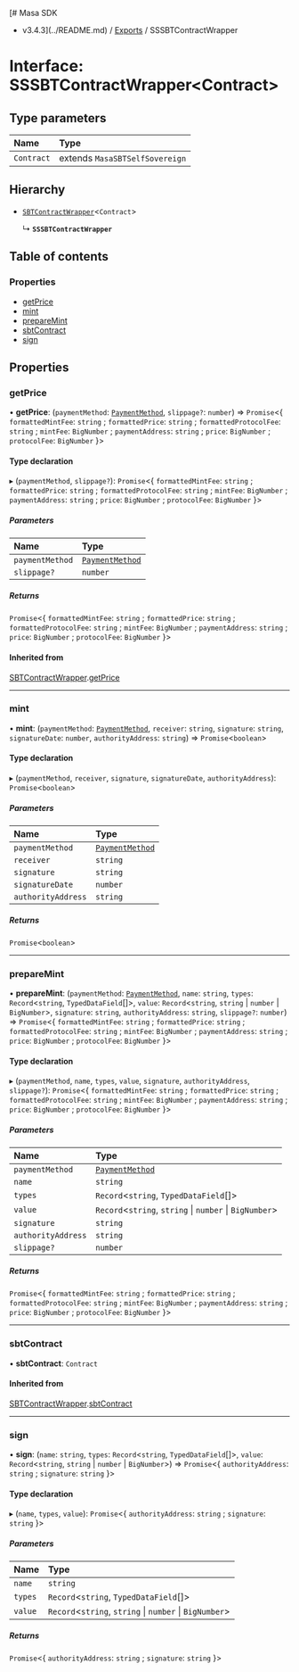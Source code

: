 [# Masa SDK
 - v3.4.3](../README.md) / [Exports](../modules.md) / SSSBTContractWrapper

# Interface: SSSBTContractWrapper<Contract\>

## Type parameters

| Name | Type |
| :------ | :------ |
| `Contract` | extends `MasaSBTSelfSovereign` |

## Hierarchy

- [`SBTContractWrapper`](SBTContractWrapper.md)<`Contract`\>

  ↳ **`SSSBTContractWrapper`**

## Table of contents

### Properties

- [getPrice](SSSBTContractWrapper.md#getprice)
- [mint](SSSBTContractWrapper.md#mint)
- [prepareMint](SSSBTContractWrapper.md#preparemint)
- [sbtContract](SSSBTContractWrapper.md#sbtcontract)
- [sign](SSSBTContractWrapper.md#sign)

## Properties

### getPrice

• **getPrice**: (`paymentMethod`: [`PaymentMethod`](../modules.md#paymentmethod), `slippage?`: `number`) => `Promise`<{ `formattedMintFee`: `string` ; `formattedPrice`: `string` ; `formattedProtocolFee`: `string` ; `mintFee`: `BigNumber` ; `paymentAddress`: `string` ; `price`: `BigNumber` ; `protocolFee`: `BigNumber`  }\>

#### Type declaration

▸ (`paymentMethod`, `slippage?`): `Promise`<{ `formattedMintFee`: `string` ; `formattedPrice`: `string` ; `formattedProtocolFee`: `string` ; `mintFee`: `BigNumber` ; `paymentAddress`: `string` ; `price`: `BigNumber` ; `protocolFee`: `BigNumber`  }\>

##### Parameters

| Name | Type |
| :------ | :------ |
| `paymentMethod` | [`PaymentMethod`](../modules.md#paymentmethod) |
| `slippage?` | `number` |

##### Returns

`Promise`<{ `formattedMintFee`: `string` ; `formattedPrice`: `string` ; `formattedProtocolFee`: `string` ; `mintFee`: `BigNumber` ; `paymentAddress`: `string` ; `price`: `BigNumber` ; `protocolFee`: `BigNumber`  }\>

#### Inherited from

[SBTContractWrapper](SBTContractWrapper.md).[getPrice](SBTContractWrapper.md#getprice)

___

### mint

• **mint**: (`paymentMethod`: [`PaymentMethod`](../modules.md#paymentmethod), `receiver`: `string`, `signature`: `string`, `signatureDate`: `number`, `authorityAddress`: `string`) => `Promise`<`boolean`\>

#### Type declaration

▸ (`paymentMethod`, `receiver`, `signature`, `signatureDate`, `authorityAddress`): `Promise`<`boolean`\>

##### Parameters

| Name | Type |
| :------ | :------ |
| `paymentMethod` | [`PaymentMethod`](../modules.md#paymentmethod) |
| `receiver` | `string` |
| `signature` | `string` |
| `signatureDate` | `number` |
| `authorityAddress` | `string` |

##### Returns

`Promise`<`boolean`\>

___

### prepareMint

• **prepareMint**: (`paymentMethod`: [`PaymentMethod`](../modules.md#paymentmethod), `name`: `string`, `types`: `Record`<`string`, `TypedDataField`[]\>, `value`: `Record`<`string`, `string` \| `number` \| `BigNumber`\>, `signature`: `string`, `authorityAddress`: `string`, `slippage?`: `number`) => `Promise`<{ `formattedMintFee`: `string` ; `formattedPrice`: `string` ; `formattedProtocolFee`: `string` ; `mintFee`: `BigNumber` ; `paymentAddress`: `string` ; `price`: `BigNumber` ; `protocolFee`: `BigNumber`  }\>

#### Type declaration

▸ (`paymentMethod`, `name`, `types`, `value`, `signature`, `authorityAddress`, `slippage?`): `Promise`<{ `formattedMintFee`: `string` ; `formattedPrice`: `string` ; `formattedProtocolFee`: `string` ; `mintFee`: `BigNumber` ; `paymentAddress`: `string` ; `price`: `BigNumber` ; `protocolFee`: `BigNumber`  }\>

##### Parameters

| Name | Type |
| :------ | :------ |
| `paymentMethod` | [`PaymentMethod`](../modules.md#paymentmethod) |
| `name` | `string` |
| `types` | `Record`<`string`, `TypedDataField`[]\> |
| `value` | `Record`<`string`, `string` \| `number` \| `BigNumber`\> |
| `signature` | `string` |
| `authorityAddress` | `string` |
| `slippage?` | `number` |

##### Returns

`Promise`<{ `formattedMintFee`: `string` ; `formattedPrice`: `string` ; `formattedProtocolFee`: `string` ; `mintFee`: `BigNumber` ; `paymentAddress`: `string` ; `price`: `BigNumber` ; `protocolFee`: `BigNumber`  }\>

___

### sbtContract

• **sbtContract**: `Contract`

#### Inherited from

[SBTContractWrapper](SBTContractWrapper.md).[sbtContract](SBTContractWrapper.md#sbtcontract)

___

### sign

• **sign**: (`name`: `string`, `types`: `Record`<`string`, `TypedDataField`[]\>, `value`: `Record`<`string`, `string` \| `number` \| `BigNumber`\>) => `Promise`<{ `authorityAddress`: `string` ; `signature`: `string`  }\>

#### Type declaration

▸ (`name`, `types`, `value`): `Promise`<{ `authorityAddress`: `string` ; `signature`: `string`  }\>

##### Parameters

| Name | Type |
| :------ | :------ |
| `name` | `string` |
| `types` | `Record`<`string`, `TypedDataField`[]\> |
| `value` | `Record`<`string`, `string` \| `number` \| `BigNumber`\> |

##### Returns

`Promise`<{ `authorityAddress`: `string` ; `signature`: `string`  }\>

